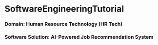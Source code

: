# SoftwareEngineeringTutorial

### Domain: Human Resource Technology (HR Tech)
### Software Solution: AI-Powered Job Recommendation System
